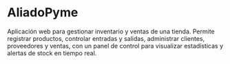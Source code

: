 # AliadoPyme
Aplicación web para gestionar inventario y ventas de una tienda. Permite registrar productos, controlar entradas y salidas, administrar clientes, proveedores y ventas, con un panel de control para visualizar estadísticas y alertas de stock en tiempo real.
